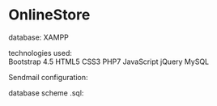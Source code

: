 # OnlineStore

database: XAMPP


technologies used: <br>
Bootstrap 4.5
HTML5
CSS3
PHP7
JavaScript
jQuery
MySQL

Sendmail configuration: <br>

database scheme .sql: <br>
